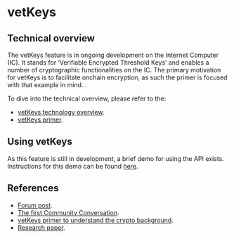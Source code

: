 # vetKeys

## Technical overview

The vetKeys feature is in ongoing development on the Internet Computer (IC). It stands for ‘Verifiable Encrypted Threshold Keys’ and enables a number of cryptographic functionalities on the IC. The primary motivation for vetKeys is to facilitate onchain encryption, as such the primer is focused with that example in mind. .

To dive into the technical overview, please refer to the:

- [vetKeys technology overview](technology-overview.md).
- [vetKeys primer](https://internetcomputer.org/blog/features/vetkey-primer).

## Using vetKeys

As this feature is still in development, a brief demo for using the API exists. Instructions for this demo can be found [here](using-vetkeys.md).

## References
- [Forum post](https://forum.dfinity.org/t/threshold-key-derivation-privacy-on-the-ic/16560).
- [The first Community Conversation](https://youtu.be/baM6jHnmMq8).
- [vetKeys primer to understand the crypto background](https://internetcomputer.org/blog/features/vetkey-primer).
- [Research paper](https://eprint.iacr.org/2023/616.pdf).

